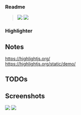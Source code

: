 ### Readme

> [![](https://img.shields.io/badge/Main-readme‌‌‌‌‌‌‌-white)](../readme.desc.md) [![](https://img.shields.io/badge/usage‌‌‌‌‌‌‌-orange)](usage.md)

### Highlighter
 
## Notes
https://highlightjs.org/  
https://highlightjs.org/static/demo/  

## TODOs
 
## Screenshots
![](https://github.com/krsln/NgLootBox/raw/master/highlighter/Screenshots/Highlighter_1.png)
![](https://github.com/krsln/NgLootBox/raw/master/highlighter/Screenshots/Highlighter_2.png)

